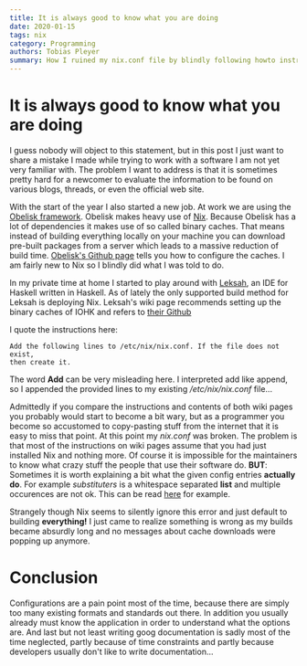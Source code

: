 ```yaml
---
title: It is always good to know what you are doing
date: 2020-01-15
tags: nix
category: Programming
authors: Tobias Pleyer
summary: How I ruined my nix.conf file by blindly following howto instructions
---
```


# It is always good to know what you are doing

I guess nobody will object to this statement, but in this post I just want to
share a mistake I made while trying to work with a software I am not yet very
familiar with. The problem I want to address is that it is sometimes pretty
hard for a newcomer to evaluate the information to be found on various blogs,
threads, or even the official web site.

With the start of the year I also started a new job. At work we are using the
[Obelisk framework](https://github.com/obsidiansystems/obelisk). Obelisk makes
heavy use of [Nix](https://nixos.org/nix/). Because Obelisk has a lot of
dependencies it makes use of so called binary caches. That means instead of
building everything locally on your machine you can download pre-built packages
from a server which leads to a massive reduction of build time.
[Obelisk's Github page](https://github.com/obsidiansystems/obelisk#installing-obelisk)
tells you how to configure the caches. I am fairly new to Nix so I blindly did
what I was told to do.

In my private time at home I started to play around with
[Leksah](https://github.com/leksah/leksah), an IDE for Haskell written in
Haskell. As of lately the only supported build method for Leksah is deploying
Nix. Leksah's wiki page recommends setting up the binary caches of IOHK and
refers to [their Github](https://github.com/input-output-hk/cardano-sl/blob/master/docs/nix.md#binary-cache)

I quote the instructions here:

    Add the following lines to /etc/nix/nix.conf. If the file does not exist,
    then create it.

The word **Add** can be very misleading here. I interpreted add like append, so
I appended the provided lines to my existing */etc/nix/nix.conf* file...

Admittedly if you compare the instructions and contents of both wiki pages you
probably would start to become a bit wary, but as a programmer you become so
accustomed to copy-pasting stuff from the internet that it is easy to miss that
point. At this point my *nix.conf* was broken. The problem is that most of the
instructions on wiki pages assume that you had just installed Nix and nothing
more. Of course it is impossible for the maintainers to know what crazy stuff
the people that use their software do. **BUT**: Sometimes it is worth
explaining a bit what the given config entries **actually do**. For example
*substituters* is a whitespace separated **list** and multiple occurences are
not ok. This can be read [here](https://www.mankier.com/5/nix.conf) for
example.

Strangely though Nix seems to silently ignore this error and just default to
building **everything!** I just came to realize something is wrong as my builds
became absurdly long and no messages about cache downloads were popping up
anymore.

# Conclusion

Configurations are a pain point most of the time, because there are simply too
many existing formats and standards out there. In addition you usually already
must know the application in order to understand what the options are. And last
but not least writing goog documentation is sadly most of the time neglected,
partly because of time constraints and partly because developers usually don't
like to write documentation...
